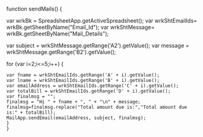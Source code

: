 function sendMails() {
 
  var wrkBk = SpreadsheetApp.getActiveSpreadsheet();
  var wrkShtEmailIds= wrkBk.getSheetByName("Email_Id");
  var wrkShtMessage= wrkBk.getSheetByName("Mail_Details");

  var subject = wrkShtMessage.getRange('A2').getValue();
  var message = wrkShtMessage.getRange('B2').getValue();

  for (var i=2;i<=5;i++) {

    var fname = wrkShtEmailIds.getRange('A' + i).getValue();
    var lname = wrkShtEmailIds.getRange('B' + i).getValue();
    var emailAddress = wrkShtEmailIds.getRange('C' + i).getValue();
    var totalBill = wrkShtEmailIds.getRange('D' + i).getValue();
    var finalmsg = "";
    finalmsg = "Hi " + fname + ", " + "\n" + message;
    finalmsg=finalmsg.replace("Total amount due is:","Total amount due is:" + totalBill);
    MailApp.sendEmail(emailAddress, subject, finalmsg);
    }
    }
